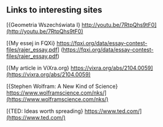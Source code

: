 ## Links to interesting sites

[{Geometria Wszechświata I}   http://youtu.be/7RtpQhs9tF0](http://youtu.be/7RtpQhs9tF0)

[{My essej in FQXi}   https://fqxi.org/data/essay-contest-files/rajer_essay.pdf] (https://fqxi.org/data/essay-contest-files/rajer_essay.pdf)

[{My article in ViXra.org}   https://vixra.org/abs/2104.0059](https://vixra.org/abs/2104.0059)

[{Stephen Wolfram: A New Kind of Science}  https://www.wolframscience.com/nks/](https://www.wolframscience.com/nks/)

[{TED: Ideas worth spreading}    https://www.ted.com/](https://www.ted.com/)

